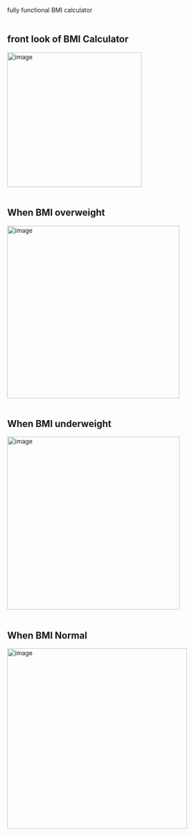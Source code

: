 fully functional BMI calculator
<br>
<br>
<h2>front look of BMI Calculator</h2>
<img width="310" alt="image" src="https://github.com/user-attachments/assets/958b1922-4b4b-439a-86e6-c0533d714468">

<br>
<br>
<h2>When BMI overweight</h2>
<img width="397" alt="image" src="https://github.com/user-attachments/assets/58a4deca-be32-4a82-9b9c-fb3cccd30011">
<br>
<br>
<h2>When BMI underweight</h2>
<img width="398" alt="image" src="https://github.com/user-attachments/assets/10ef90ef-947c-4b84-aa1c-6b22aea63578">
<br>
<br>
<h2>When BMI Normal</h2>
<img width="415" alt="image" src="https://github.com/user-attachments/assets/d851ee35-c05d-47a3-a63b-9ff162de2c97">



